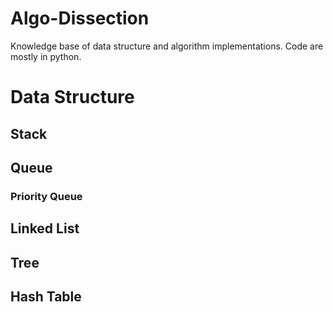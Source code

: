# Algo-Dissection
Knowledge base of data structure and algorithm implementations.
Code are mostly in python.

# Data Structure

## Stack

## Queue
### Priority Queue

## Linked List
## Tree
## Hash Table
